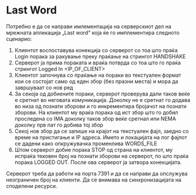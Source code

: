 # Last Word

Потребно е да се направи имлементација на серверскиот дел на мрежната апликација „Last word“ која ќе го имплементира
следното сценарио:

1) Клиентот воспоставува конекција со серверот со тоа што праќа Login порака за ракување преку праќање на стрингот
   HANDSHAKE
2) Серверот ја прима пораката и враќа потврда со тоа што го праќа стрингот Logged In <IP_OF_CLIENT>
3) Клиентот започнува со праќање на пораки во текстуален формат кои се состојат само од еден збор (без празни места) и
   мора да завршуваат со нов ред
4) За секоја од добиените пораки, серверот проверува дали таков веќе е сретнат во неговата комуникација. Доколку не е
   сретнат го додава во низа од познати зборови и го инкрементира бројачот на познати зборови. На клиентот му враќа
   порака од ист збор што го добил проследена со IMA доколку таков збор веќе сретнал или NEMA доколку прв пат го добива
   тој збор
5) Секој нов збор да се запише на крајот на текстуален фајл, заедно со време на пристигање и IP адреса. Името и
   локацијата на лог фајлот се дадени како опкружувачка променлива WORDS_FILE
6) Штом серверот добие порака STOP од страна на клиентот, му испраќа тековен број на познати зборови на серверот, по што
   праќа порака LOGGED OUT. После ова серверот ја затвора конекцијата.

Серверот треба да работи на порта 7391 и да се направи да опслужува неограничен број на клиенти. Да се внимава на
синхронизацијата на споделени ресурси.